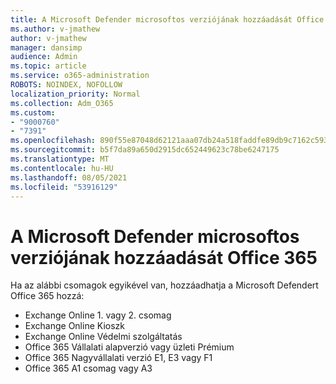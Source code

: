 ```yaml
---
title: A Microsoft Defender microsoftos verziójának hozzáadását Office 365
ms.author: v-jmathew
author: v-jmathew
manager: dansimp
audience: Admin
ms.topic: article
ms.service: o365-administration
ROBOTS: NOINDEX, NOFOLLOW
localization_priority: Normal
ms.collection: Adm_O365
ms.custom:
- "9000760"
- "7391"
ms.openlocfilehash: 890f55e87048d62121aaa07db24a518faddfe89db9c7162c593ef240de83f1b2
ms.sourcegitcommit: b5f7da89a650d2915dc652449623c78be6247175
ms.translationtype: MT
ms.contentlocale: hu-HU
ms.lasthandoff: 08/05/2021
ms.locfileid: "53916129"
---
```

# <a name="plans-that-let-you-add-microsoft-defender-for-office-365"></a>A Microsoft Defender microsoftos verziójának hozzáadását Office 365

Ha az alábbi csomagok egyikével van, hozzáadhatja a Microsoft Defendert Office 365 hozzá:

- Exchange Online 1. vagy 2. csomag
- Exchange Online Kioszk
- Exchange Online Védelmi szolgáltatás
- Office 365 Vállalati alapverzió vagy üzleti Prémium
- Office 365 Nagyvállalati verzió E1, E3 vagy F1
- Office 365 A1 csomag vagy A3
